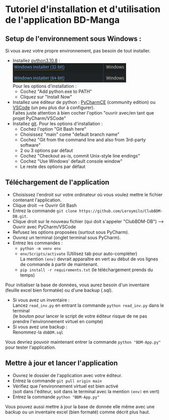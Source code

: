 # Tutoriel d'installation et d'utilisation de l'application BD-Manga

## Setup de l'environnement sous Windows :
Si vous avez votre propre environnement, pas besoin de tout installer.

- Installez [python3.10.8](https://www.python.org/downloads/release/python-3108/) :</br>
![](2022-10-17-20-38-08.png)</br>
Pour les options d'installation :
    - Cochez "Add python.exe to PATH"
    - Cliquez sur "Install Now"
- Installez une éditeur de python : [PyCharmCE](https://www.jetbrains.com/pycharm/download/#section=windows) (community edition)
ou [VSCode](https://code.visualstudio.com/download) (un peu plus dur à configurer).</br>
Faites juste attention à bien cocher l'option "ouvrir avec/en tant que projet PyCharm/VSCode"
- Installez [git](https://git-scm.com/downloads). Pour les options d'installation :
    - Cochez l'option "Git Bash here"
    - Choisissez "main" come "default branch name"
    - Cochez "Git from the command line and also from 3rd-party software"
    - 2 ou 3 options par défaut
    - Cochez "Checkout as-is, commit Unix-style line endings"
    - Cochez "Use Windows' default console window"
    - Le reste des options par défaut

## Téléchargement de l'application

- Choisissez l'endroit sur votre ordinateur où vous voulez mettre le fichier contenant l'application.
- Clique droit --> Ouvrir Git Bash
- Entrez la commande `git clone https://github.com/Leroymilo/ClubBDM-DB.git`.
- Clique droit sur le nouveau fichier (qui doit s'appeler "ClubBDM-DB") --> Ouvrir avec PyCharm/VSCode
- Refusez les options proposées (surtout sous PyCharm).
- Ouvrez un terminal (onglet terminal sous PyCharm).
- Entrez les commandes :
    - `python -m venv env`
    - `env/Scripts/activate` (Utilisez tab pour auto-compléter)</br>
    La mention `(env)` devrait apparaître en vert au début de vos lignes de commande à partir de maintenant.
    - `pip install -r requirements.txt` (le téléchargement prends du temps)

Pour initialiser la base de données, vous aurez besoin d'un inventaire (feuille excel bien formatée) ou d'une backup (.sql).

- Si vous avez un inventaire :</br>
    Lancez `read_inv.py` en entrant la commande `python read_inv.py` dans le terminal</br>
    (le bouton pour lancer le script de votre éditeur risque de ne pas prendre l'environnement virtuel en compte)
- Si vous avez une backup :</br>
    Renommez-la `dbBDM.sql`

Vous devriez pouvoir maintenant entrer la commande `python "BDM-App.py"` pour tester l'application.

## Mettre à jour et lancer l'application

- Ouvrez le dossier de l'application avec votre éditeur.
- Entrez la commande `git pull origin main`
- Vérifiez que l'environnement virtuel est bien activé</br>(soit dans l'éditeur, soit dans le terminal avec la mention `(env)` en vert)
- Entrez la commande `python "BDM-App.py"`

Vous pouvez aussi mettre à jour la base de donnée elle même avec une backup ou un inventaire excel (bien formaté) comme décrit plus haut.